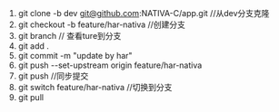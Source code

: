 1. git clone  -b dev  git@github.com:NATIVA-C/app.git //从dev分支克隆
2. git checkout -b feature/har-nativa  //创建分支
3. git branch // 查看ture到分支
4. git add . 
5. git commit -m "update by har"
6. git push --set-upstream origin feature/har-nativa
7. git push //同步提交
8. git switch feature/har-nativa //切换到分支
9. git pull

